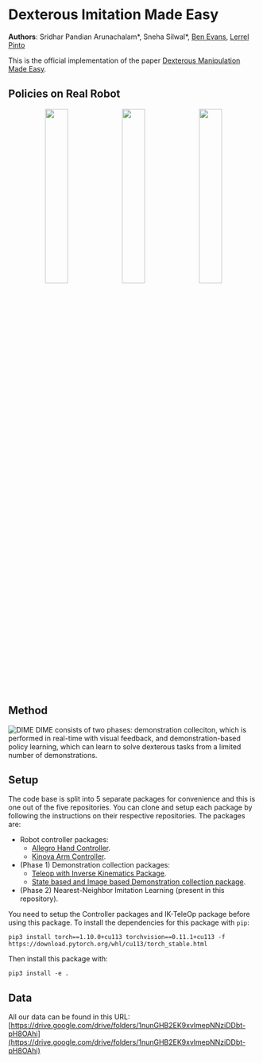 # Dexterous Imitation Made Easy
**Authors**: Sridhar Pandian Arunachalam*, Sneha Silwal*, [Ben Evans](https://bennevans.github.io/), [Lerrel Pinto](https://lerrelpinto.com)

This is the official implementation of the paper [Dexterous Manipulation Made Easy](https://arxiv.org/abs/2203.13251). 

## Policies on Real Robot
<p align="center">
  <img width="30%" src="https://github.com/NYU-robot-learning/dime/blob/gh-pages/figs/block-8x-optimized.gif">
  <img width="30%" src="https://github.com/NYU-robot-learning/dime/blob/gh-pages/figs/fidget-8x-optimzed.gif">
  <img width="30%" src="https://github.com/NYU-robot-learning/dime/blob/gh-pages/figs/flip-2x-optimized.gif">
 </p>

## Method
![DIME](https://github.com/NYU-robot-learning/dime/blob/gh-pages/figs/intro.png)
DIME consists of two phases: demonstration colleciton, which is performed in real-time with visual feedback, and demonstration-based policy learning, which can learn to solve dexterous tasks from a limited number of demonstrations.

## Setup
The code base is split into 5 separate packages for convenience and this is one out of the five repositories. You can clone and setup each package by following the instructions on their respective repositories. The packages are:
- Robot controller packages:
  - [Allegro Hand Controller](https://github.com/NYU-robot-learning/Allegro-Hand-Controller-DIME).
  - [Kinova Arm Controller](https://github.com/NYU-robot-learning/Kinova-Arm-Controller-DIME).
- (Phase 1) Demonstration collection packages:
  - [Teleop with Inverse Kinematics Package](https://github.com/NYU-robot-learning/DIME-IK-TeleOp).
  - [State based and Image based Demonstration collection package](https://github.com/NYU-robot-learning/DIME-Demonstrations).
- (Phase 2) Nearest-Neighbor Imitation Learning (present in this repository).

You need to setup the Controller packages and IK-TeleOp package before using this package. 
To install the dependencies for this package with `pip`:
```
pip3 install torch==1.10.0+cu113 torchvision==0.11.1+cu113 -f https://download.pytorch.org/whl/cu113/torch_stable.html
```
Then install this package with:
```
pip3 install -e .
```

## Data
All our data can be found in this URL: [https://drive.google.com/drive/folders/1nunGHB2EK9xvlmepNNziDDbt-pH8OAhi](https://drive.google.com/drive/folders/1nunGHB2EK9xvlmepNNziDDbt-pH8OAhi)
